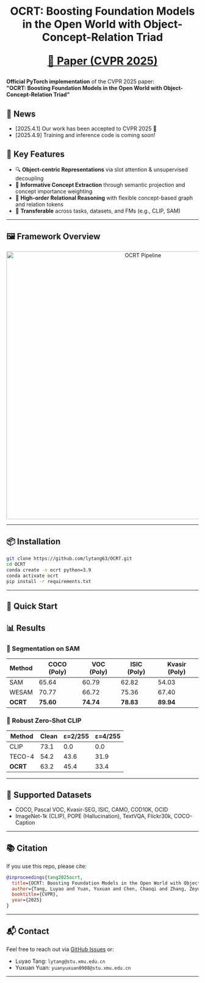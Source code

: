 
<div align="center"> 
  <h1> OCRT: Boosting Foundation Models in the Open World with Object-Concept-Relation Triad

  [📄 Paper (CVPR 2025)](https://arxiv.org/pdf/2503.18695)

</div>

**Official PyTorch implementation** of the CVPR 2025 paper:  
**"OCRT: Boosting Foundation Models in the Open World with Object-Concept-Relation Triad"**

## 🎈 News
- [2025.4.1] Our work has been accepted to CVPR 2025 🎉
- [2025.4.9] Training and inference code is coming soon!

## 🔧 Key Features

- 🔍 **Object-centric Representations** via slot attention & unsupervised decoupling
- 📘 **Informative Concept Extraction** through semantic projection and concept importance weighting
- 🔗 **High-order Relational Reasoning** with flexible concept-based graph and relation tokens
- 🔁 **Transferable** across tasks, datasets, and FMs (e.g., CLIP, SAM)

---

## 🖼️ Framework Overview

<p align="center">
  <img src="./assets/ocrt_pipeline.png" alt="OCRT Pipeline" width="700"/>
</p>

---

## 📦 Installation

```bash
git clone https://github.com/lytang63/OCRT.git
cd OCRT
conda create -n ocrt python=3.9
conda activate ocrt
pip install -r requirements.txt
```

---

## 🚀 Quick Start



## 📊 Results

### 🧩 Segmentation on SAM

| Method      | COCO (Poly) | VOC (Poly) | ISIC (Poly) | Kvasir (Poly) |
|-------------|-------------|------------|-------------|---------------|
| SAM         | 65.64       | 60.79      | 62.82       | 54.03         |
| WESAM       | 70.77       | 66.72      | 75.36       | 67.40         |
| **OCRT**    | **75.60**   | **74.74**  | **78.83**   | **89.94**     |

### 🧠 Robust Zero-Shot CLIP

| Method   | Clean | ε=2/255 | ε=4/255 |
|----------|-------|---------|---------|
| CLIP     | 73.1  | 0.0     | 0.0     |
| TECO-4   | 54.2  | 43.6    | 31.9    |
| **OCRT** | 63.2  | 45.4    | 33.4    |

---

## 🧪 Supported Datasets

- COCO, Pascal VOC, Kvasir-SEG, ISIC, CAMO, COD10K, OCID
- ImageNet-1k (CLIP), POPE (Hallucination), TextVQA, Flickr30k, COCO-Caption

---

## 📚 Citation

If you use this repo, please cite:

```bibtex
@inproceedings{tang2025ocrt,
  title={OCRT: Boosting Foundation Models in the Open World with Object-Concept-Relation Triad},
  author={Tang, Luyao and Yuan, Yuxuan and Chen, Chaoqi and Zhang, Zeyu and Huang, Yue and Zhang, Kun},
  booktitle={CVPR},
  year={2025}
}
```

---

## 📬 Contact

Feel free to reach out via [GitHub Issues](https://github.com/lytang63/OCRT/issues) or:

- Luyao Tang: `lytang@stu.xmu.edu.cn`  
- Yuxuan Yuan: `yuanyuxuan0908@stu.xmu.edu.cn`

---
